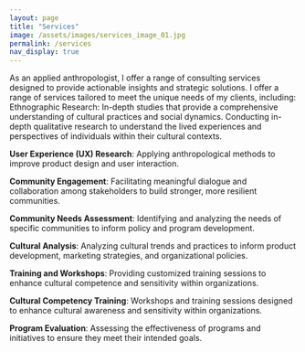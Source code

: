 ```yaml
---
layout: page
title: "Services"
image: /assets/images/services_image_01.jpg
permalink: /services
nav_display: true
---
```


As an applied anthropologist, I offer a range of consulting services designed to provide actionable insights and strategic solutions. I offer a range of services tailored to meet the unique needs of my clients, including:
Ethnographic Research: In-depth studies that provide a comprehensive understanding of cultural practices and social dynamics. Conducting in-depth qualitative research to understand the lived experiences and perspectives of individuals within their cultural contexts.

**User Experience (UX) Research**: Applying anthropological methods to improve product design and user interaction.

**Community Engagement**: Facilitating meaningful dialogue and collaboration among stakeholders to build stronger, more resilient communities.

**Community Needs Assessment**: Identifying and analyzing the needs of specific communities to inform policy and program development.

**Cultural Analysis**: Analyzing cultural trends and practices to inform product development, marketing strategies, and organizational policies.

**Training and Workshops**: Providing customized training sessions to enhance cultural competence and sensitivity within organizations.

**Cultural Competency Training**: Workshops and training sessions designed to enhance cultural awareness and sensitivity within organizations.

**Program Evaluation**: Assessing the effectiveness of programs and initiatives to ensure they meet their intended goals.
